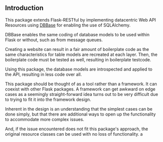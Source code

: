 ## Introduction

This package extends Flask-RESTful by implementing datacentric Web API Resources using [DBBase](https://sidorof.github.io/dbbase/) for enabling the use of SQLAlchemy.

DBBase enables the same coding of database models to be used within Flask or without, such as from message queues.

Creating a website can result in a fair amount of boilerplate code as the same characteristics for table models are recreated at each layer. Then, the boilerplate code must be tested as well, resulting in boilerplate testcode.

Using this package, the database models are introspected and applied to the API, resulting in less code over all.

This package should be thought of as a tool rather than a framework. It can coexist with other Flask packages. A framework can get awkward on edge cases as a seemingly straight-forward idea turns out to be very difficult due to trying to fit it into the framework design.

Inherent in the design is an understanding that the simplest cases can be done simply, but that there are additional ways to open up the functionality to accommodate more complex issues.

And, if the issue encountered does not fit this package's approach, the original resource classes can be used with no loss of functionality.
a
